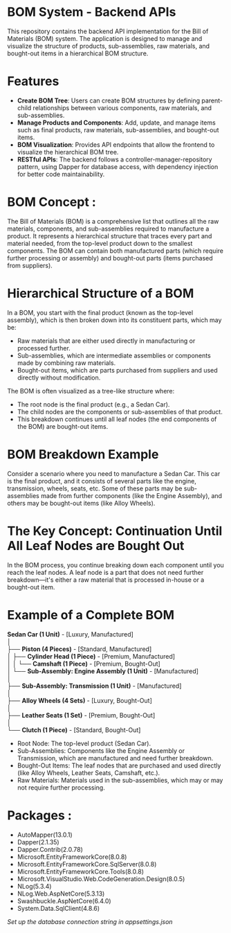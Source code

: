 # BOM System - Backend APIs

This repository contains the backend API implementation for the Bill of Materials (BOM) system. The application is designed to manage and visualize the structure of products, sub-assemblies, raw materials, and bought-out items in a hierarchical BOM structure.

# Features
- **Create BOM Tree**: Users can create BOM structures by defining parent-child relationships between various components, raw materials, and sub-assemblies.
- **Manage Products and Components**: Add, update, and manage items such as final products, raw materials, sub-assemblies, and bought-out items.
- **BOM Visualization**: Provides API endpoints that allow the frontend to visualize the hierarchical BOM tree.
- **RESTful APIs**: The backend follows a controller-manager-repository pattern, using Dapper for database access, with dependency injection for better code maintainability.

# BOM Concept :
The Bill of Materials (BOM) is a comprehensive list that outlines all the raw materials, components, and sub-assemblies required to manufacture a product. It represents a hierarchical structure that traces every part and material needed, from the top-level product down to the smallest components. The BOM can contain both manufactured parts (which require further processing or assembly) and bought-out parts (items purchased from suppliers).

# Hierarchical Structure of a BOM
In a BOM, you start with the final product (known as the top-level assembly), which is then broken down into its constituent parts, which may be:
- Raw materials that are either used directly in manufacturing or processed further.
- Sub-assemblies, which are intermediate assemblies or components made by combining raw materials.
- Bought-out items, which are parts purchased from suppliers and used directly without modification.
  
The BOM is often visualized as a tree-like structure where:
- The root node is the final product (e.g., a Sedan Car).
- The child nodes are the components or sub-assemblies of that product.
- This breakdown continues until all leaf nodes (the end components of the BOM) are bought-out items.

# BOM Breakdown Example
Consider a scenario where you need to manufacture a Sedan Car. This car is the final product, and it consists of several parts like the engine, transmission, wheels, seats, etc. Some of these parts may be sub-assemblies made from further components (like the Engine Assembly), and others may be bought-out items (like Alloy Wheels).

# The Key Concept: Continuation Until All Leaf Nodes are Bought Out
In the BOM process, you continue breaking down each component until you reach the leaf nodes. A leaf node is a part that does not need further breakdown—it's either a raw material that is processed in-house or a bought-out item.

# Example of a Complete BOM
**Sedan Car (1 Unit)** - [Luxury, Manufactured]  
│  
├── **Piston (4 Pieces)** - [Standard, Manufactured]  
│   ├── **Cylinder Head (1 Piece)** - [Premium, Manufactured]  
│   │   └── **Camshaft (1 Piece)** - [Premium, Bought-Out]  
│   └── **Sub-Assembly: Engine Assembly (1 Unit)** - [Manufactured]  
│  
├── **Sub-Assembly: Transmission (1 Unit)** - [Manufactured]  
│  
├── **Alloy Wheels (4 Sets)** - [Luxury, Bought-Out]  
│  
├── **Leather Seats (1 Set)** - [Premium, Bought-Out]  
│  
└── **Clutch (1 Piece)** - [Standard, Bought-Out]

- Root Node: The top-level product (Sedan Car).
- Sub-Assemblies: Components like the Engine Assembly or Transmission, which are manufactured and need further breakdown.
- Bought-Out Items: The leaf nodes that are purchased and used directly (like Alloy Wheels, Leather Seats, Camshaft, etc.).
- Raw Materials: Materials used in the sub-assemblies, which may or may not require further processing.

 # Packages :
- AutoMapper(13.0.1)
- Dapper(2.1.35)
- Dapper.Contrib(2.0.78)
- Microsoft.EntityFrameworkCore(8.0.8)
- Microsoft.EntityFrameworkCore.SqlServer(8.0.8)
- Microsoft.EntityFrameworkCore.Tools(8.0.8)
- Microsoft.VisualStudio.Web.CodeGeneration.Design(8.0.5)
- NLog(5.3.4)
- NLog.Web.AspNetCore(5.3.13)
- Swashbuckle.AspNetCore(6.4.0)
- System.Data.SqlClient(4.8.6)
  
*Set up the database connection string in appsettings.json*
